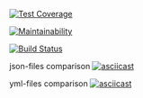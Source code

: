 [![Test Coverage](https://api.codeclimate.com/v1/badges/b7bcfe5afa1f76f97e35/test_coverage)](https://codeclimate.com/github/PolyMaG/python-project-lvl2/test_coverage)

[![Maintainability](https://api.codeclimate.com/v1/badges/b7bcfe5afa1f76f97e35/maintainability)](https://codeclimate.com/github/PolyMaG/python-project-lvl2/maintainability)

[![Build Status](https://travis-ci.com/PolyMaG/python-project-lvl2.svg?branch=master)](https://travis-ci.com/PolyMaG/python-project-lvl2)

json-files comparison
[![asciicast](https://asciinema.org/a/s2Cu8m36fLAw35TLGnHUcTpjG.svg)](https://asciinema.org/a/s2Cu8m36fLAw35TLGnHUcTpjG)

yml-files comparison
[![asciicast](https://asciinema.org/a/bDK5UAI5dmc6sRAeBo0cSODu4.svg)](https://asciinema.org/a/bDK5UAI5dmc6sRAeBo0cSODu4)
